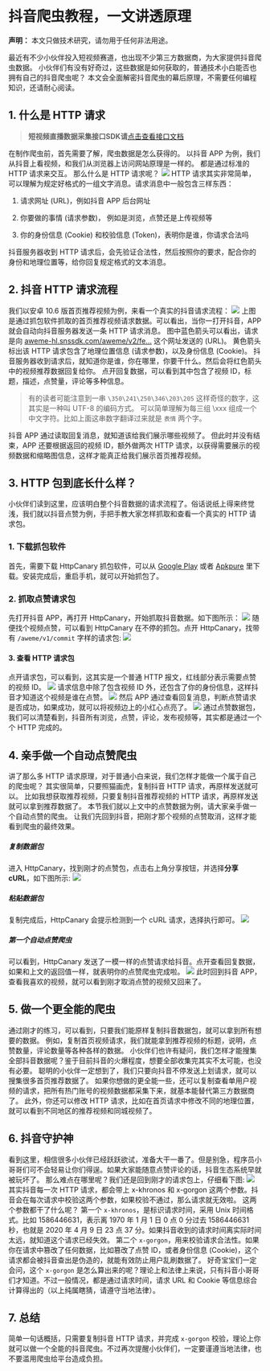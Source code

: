 # 抖音爬虫教程，一文讲透原理

**声明：** 本文只做技术研究，请勿用于任何非法用途。


最近有不少小伙伴投入短视频赛道，也出现不少第三方数据商，为大家提供抖音爬虫数据。
小伙伴们有没有好奇过，这些数据是如何获取的，普通技术小白能否也拥有自己的抖音爬虫呢？
本文会全面解密抖音爬虫的幕后原理，不需要任何编程知识，还请耐心阅读。

## 1. 什么是 HTTP 请求

>**短视频直播数据采集接口SDK请**[点击查看接口文档](https://docs.qq.com/doc/DU3RKUFVFdVhQbXlR) 

在制作爬虫前，首先需要了解，爬虫数据是怎么获得的。
以抖音 APP 为例，我们从抖音上看视频，和我们从浏览器上访问网站原理是一样的。 都是通过标准的 HTTP 请求来交互。
那么什么是 HTTP 请求呢？
![](https://cdn.nlark.com/yuque/0/2020/webp/97322/1607825778260-9871da84-1635-45c8-9025-88ae09fa5d2d.webp#align=left&display=inline&height=680&originHeight=680&originWidth=900&size=0&status=done&style=none&width=900)
HTTP 请求其实非常简单，可以理解为规定好格式的一组文字消息。请求消息中一般包含三样东西：



1. 请求网址 (URL)，例如抖音 APP 后台网址

1. 你要做的事情 (请求参数)， 例如是浏览，点赞还是上传视频等

1. 你的身份信息 (Cookie) 和校验信息 (Token)，表明你是谁，你请求合法吗


抖音服务器收到 HTTP 请求后，会先验证合法性，然后按照你的要求，配合你的身份和地理位置等，给你回复规定格式的文本消息。

## 2. 抖音 HTTP 请求流程


我们以安卓 10.6 版首页推荐视频为例，来看一个真实的抖音请求流程：
![](https://cdn.nlark.com/yuque/0/2020/webp/97322/1607825778258-7869d432-b7c2-4f6e-89eb-7c0ee17112e7.webp#align=left&display=inline&height=800&originHeight=800&originWidth=1280&size=0&status=done&style=none&width=1280)
上图是通过抓包软件抓取的首页推荐视频请求数据。可以看出，当你一打开抖音，APP 就会自动向抖音服务器发送一条 HTTP 请求消息。
图中蓝色箭头可以看出，请求是向 [aweme-hl.snssdk.com/aweme/v2/fe…](https://aweme-hl.snssdk.com/aweme/v2/feed) 这个网址发送的 (URL)。
黄色箭头标出该 HTTP 请求包含了地理位置信息 (请求参数)，以及身份信息 (Cookie)。
抖音服务器收到请求后，就知道你是谁，你在哪里，你要干什么。然后会将红色箭头中的视频推荐数据回复给你。
点开回复数据，可以看到其中包含了视频 ID，标题，描述，点赞量，评论等多种信息。


> 有的读者可能注意到一串 `\350\241\250\346\203\205` 这样奇怪的数字，这其实是一种叫 UTF-8 的编码方式。
> 可以简单理解为每三组 \xxx 组成一个中文字符。比如上面这串数字翻译过来就是 `表情` 两个字。

抖音 APP 通过读取回复消息，就知道该给我们展示哪些视频了。
但此时并没有结束，APP 还要根据返回的视频 ID，额外做两次 HTTP 请求，以获得需要展示的视频数据和缩略图信息，这样才能真正给我们展示首页推荐视频。

## 3. HTTP 包到底长什么样？
小伙伴们读到这里，应该明白整个抖音数据的请求流程了。俗话说纸上得来终觉浅，我们就以抖音点赞为例，手把手教大家怎样抓取和查看一个真实的 HTTP 请求包。

### 1. 下载抓包软件
首先，需要下载 HttpCanary 抓包软件，可以从 [Google Play](https://play.google.com/store/apps/details?id=com.guoshi.httpcanary) 或者 [Apkpure](https://apkpure.com/httpcanary-%E2%80%94-http-sniffer-capture-analysis/com.guoshi.httpcanary) 里下载。安装完成后，重启手机，就可以开始抓包了。

### 2. 抓取点赞请求包


先打开抖音 APP，再打开 HttpCanary，开始抓取抖音数据。如下图所示：
![](https://cdn.nlark.com/yuque/0/2020/webp/97322/1607825778242-772e6af5-2193-4bac-ade1-33684da5be4f.webp#align=left&display=inline&height=1280&originHeight=1280&originWidth=720&size=0&status=done&style=none&width=720)
随便找个视频点赞，可以看到 HttpCanary 在不停的抓包。点开 HttpCanary，找带有 `/aweme/v1/commit` 字样的请求包:
![](https://cdn.nlark.com/yuque/0/2020/webp/97322/1607825778291-5b44a58f-9597-44df-a129-379c17104866.webp#align=left&display=inline&height=1280&originHeight=1280&originWidth=720&size=0&status=done&style=none&width=720)



#### 3. 查看 HTTP 请求包


点开请求包，可以看到，这其实是一个普通 HTTP 报文，红线部分表示需要点赞的视频 ID。
![](https://cdn.nlark.com/yuque/0/2020/webp/97322/1607825778292-e2a9db23-94d5-452f-ad48-98f28f3721c1.webp#align=left&display=inline&height=1280&originHeight=1280&originWidth=720&size=0&status=done&style=none&width=720)
请求信息中除了包含视频 ID 外，还包含了你的身份信息，这样抖音才知道这个视频是谁在点赞。
![](https://cdn.nlark.com/yuque/0/2020/webp/97322/1607825778280-db9205b2-695d-4600-be47-b3e6e9a14e4d.webp#align=left&display=inline&height=1280&originHeight=1280&originWidth=720&size=0&status=done&style=none&width=720)
然后 APP 通过查看回复消息，判断点赞请求是否成功，如果成功，就可以将视频边上的小红心点亮了。
![](https://cdn.nlark.com/yuque/0/2020/webp/97322/1607825778258-7ca6f7a4-5b76-4207-bd3f-5e932dc3d493.webp#align=left&display=inline&height=1280&originHeight=1280&originWidth=720&size=0&status=done&style=none&width=720)
通过点赞数据包，我们可以清楚看到，抖音所有浏览，点赞，评论，发布视频等，其实都是通过一个个 HTTP 完成的。



## 4. 亲手做一个自动点赞爬虫
讲了那么多 HTTP 请求原理，对于普通小白来说，我们怎样才能做一个属于自己的爬虫呢？
其实很简单，只要照猫画虎，复制抖音 HTTP 请求，再原样发送就可以。
比如我想获取推荐视频，只要复制抖音推荐视频的 HTTP 请求，再原样发送就可以拿到推荐数据了。
本节我们就以上文中的点赞数据为例，请大家亲手做一个自动点赞的爬虫。
让我们先回到抖音，把刚才那个视频的点赞取消，这样才能看到爬虫的最终效果。

##### 复制数据包


进入 HttpCanary，找到刚才的点赞包，点击右上角分享按钮，并选择**分享 cURL**，如下图所示:
![](https://cdn.nlark.com/yuque/0/2020/webp/97322/1607825778308-faa41734-d2a2-486c-8cc9-569b09fa5375.webp#align=left&display=inline&height=1280&originHeight=1280&originWidth=720&size=0&status=done&style=none&width=720)



##### 粘贴数据包


复制完成后，HttpCanary 会提示检测到一个 cURL 请求，选择执行即可。
![](https://cdn.nlark.com/yuque/0/2020/webp/97322/1607825778298-fc77e009-04c5-4a95-aefc-a07d14008c2c.webp#align=left&display=inline&height=1280&originHeight=1280&originWidth=720&size=0&status=done&style=none&width=720)



##### 第一个自动点赞爬虫


可以看到，HttpCanary 发送了一模一样的点赞请求给抖音。点开查看回复数据，如果和上文的返回值一样，就表明你的点赞爬虫完成啦。
![](https://cdn.nlark.com/yuque/0/2020/webp/97322/1607825778308-17038140-40ef-4dce-a8dd-4fa1dee89609.webp#align=left&display=inline&height=1280&originHeight=1280&originWidth=720&size=0&status=done&style=none&width=720)
此时回到抖音 APP，查看我喜欢的视频，就可以看到刚才取消点赞的视频又回来了。



## 5. 做一个更全能的爬虫
通过刚才的练习，可以看到，只要我们能原样复制抖音数据包，就可以拿到所有想要的数据。
例如，复制首页视频请求，我们就能拿到推荐视频的标题，说明，点赞数量，评论数量等各种各样的数据。
小伙伴们也许有疑问，我们怎样才能搜集全部抖音数据呢？鉴于目前抖音的火爆程度，想要全部收集完其实不太可能，也没有必要。
聪明的小伙伴一定想到了，我们只要向抖音不停发送上划请求，就可以搜集很多首页推荐数据了。
如果你想做的更全能一些，还可以复制查看单用户视频的请求，把所有热门账号的视频数据都采集下来，就基本能替代第三方数据商了。
此外，你还可以修改 HTTP 请求，比如在首页请求中修改不同的地理位置，就可以看到不同地区的推荐视频和同城视频了。

## 6. 抖音守护神


看到这里，相信很多小伙伴已经跃跃欲试，准备大干一番了。但是别急，程序员小哥哥们可不会轻易让你们得逞。如果大家能随意点赞评论的话，抖音生态系统早就被玩坏了。
那么难点在哪里呢？我们还是回到刚才的请求包上，仔细看下图:
![](https://cdn.nlark.com/yuque/0/2020/webp/97322/1607825778281-d389c735-12c7-42fc-93d3-1263b212e166.webp#align=left&display=inline&height=1280&originHeight=1280&originWidth=720&size=0&status=done&style=none&width=720)
其实抖音每一次 HTTP 请求，都会带上 x-khronos 和 x-gorgon 这两个参数。抖音会在每次请求中校验这两个参数，如果校验不通过，那么请求就无效啦。
这两个参数都干了什么呢？
第一个 `x-khronos`，是标识请求时间，采用 Unix 时间格式。比如 1586446631，表示离 1970 年 1 月 1 日 0 点 0 分过去 1586446631 秒，也就是 2020 年 4 月 9 日 23 点 37 分。如果抖音收到的请求时间离实际时间太远，就知道这个请求已经失效。
第二个 `x-gorgon`，用来校验请求合法性。如果你在请求中篡改了任何数据，比如篡改了点赞 ID，或者身份信息 (Cookie)，这个请求都会被抖音查出是伪造的，就能有效防止用户乱刷数据了。
好奇宝宝们一定会问，这个 `x-gorgon` 是怎么算出来的呢？理论上和法律上来说，只有抖音小哥哥们才知道。不过一般情况，都是通过请求时间，请求 URL 和 Cookie 等信息综合计算得出的（以上纯属瞎猜，请遵守当地法律）。



## 7. 总结
简单一句话概括，只需要复制抖音 HTTP 请求，并完成 `x-gorgon` 校验，理论上你就可以做一个全能的抖音爬虫。不过再次提醒小伙伴们，一定要谨遵当地法律，也不要滥用爬虫给平台造成负担。



